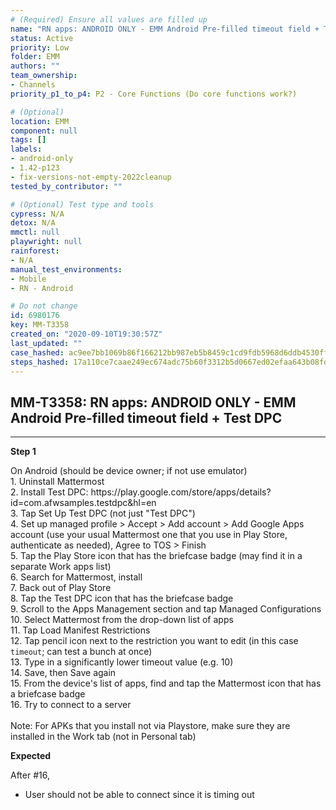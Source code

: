 ```yaml
---
# (Required) Ensure all values are filled up
name: "RN apps: ANDROID ONLY - EMM Android Pre-filled timeout field + Test DPC"
status: Active
priority: Low
folder: EMM
authors: ""
team_ownership:
- Channels
priority_p1_to_p4: P2 - Core Functions (Do core functions work?)

# (Optional)
location: EMM
component: null
tags: []
labels:
- android-only
- 1.42-p123
- fix-versions-not-empty-2022cleanup
tested_by_contributor: ""

# (Optional) Test type and tools
cypress: N/A
detox: N/A
mmctl: null
playwright: null
rainforest:
- N/A
manual_test_environments:
- Mobile
- RN - Android

# Do not change
id: 6980176
key: MM-T3358
created_on: "2020-09-10T19:30:57Z"
last_updated: ""
case_hashed: ac9ee7bb1069b86f166212bb987eb5b8459c1cd9fdb5968d6ddb4530ff5ba1d814921ce58105fb808ca2e8e6eeec2c72
steps_hashed: 17a110ce7caae249ec674adc75b60f3312b5d0667ed02efaa643b08fdf90c6647e21da699f668561f0aa7f55a7a75813
---
```


<!-- (Auto-generated) Based on frontmatter's "key" and "name" -->

## MM-T3358: RN apps: ANDROID ONLY - EMM Android Pre-filled timeout field + Test DPC

---

**Step 1**

On Android (should be device owner; if not use emulator)\
1\. Uninstall Mattermost\
2\. Install Test DPC: https\://play.google.com/store/apps/details?id=com.afwsamples.testdpc\&hl=en\
3\. Tap Set Up Test DPC (not just "Test DPC")\
4\. Set up managed profile > Accept > Add account > Add Google Apps account (use your usual Mattermost one that you use in Play Store, authenticate as needed), Agree to TOS > Finish\
5\. Tap the Play Store icon that has the briefcase badge (may find it in a separate Work apps list)\
6\. Search for Mattermost, install\
7\. Back out of Play Store\
8\. Tap the Test DPC icon that has the briefcase badge\
9\. Scroll to the Apps Management section and tap Managed Configurations\
10\. Select Mattermost from the drop-down list of apps\
11\. Tap Load Manifest Restrictions\
12\. Tap pencil icon next to the restriction you want to edit (in this case `timeout`; can test a bunch at once)\
13\. Type in a significantly lower timeout value (e.g. 10)\
14\. Save, then Save again\
15\. From the device's list of apps, find and tap the Mattermost icon that has a briefcase badge\
16\. Try to connect to a server\
\
Note: For APKs that you install not via Playstore, make sure they are installed in the Work tab (not in Personal tab)

**Expected**

After #16,

- User should not be able to connect since it is timing out

